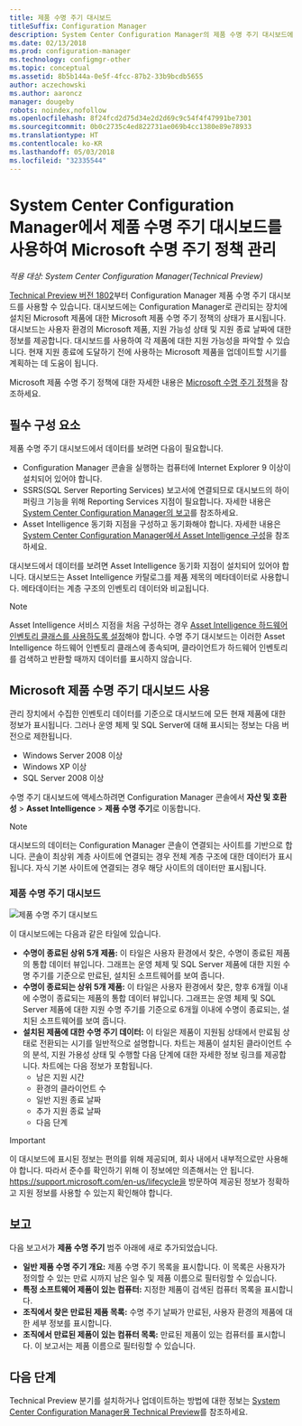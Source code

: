 ```yaml
---
title: 제품 수명 주기 대시보드
titleSuffix: Configuration Manager
description: System Center Configuration Manager의 제품 수명 주기 대시보드에 대한 정보를 가져옵니다.
ms.date: 02/13/2018
ms.prod: configuration-manager
ms.technology: configmgr-other
ms.topic: conceptual
ms.assetid: 8b5b144a-0e5f-4fcc-87b2-33b9bcdb5655
author: aczechowski
ms.author: aaroncz
manager: dougeby
robots: noindex,nofollow
ms.openlocfilehash: 8f24fcd2d75d34e2d2d69c9c54f4f47991be7301
ms.sourcegitcommit: 0b0c2735c4ed822731ae069b4cc1380e89e78933
ms.translationtype: HT
ms.contentlocale: ko-KR
ms.lasthandoff: 05/03/2018
ms.locfileid: "32335544"
---
```

# <a name="use-the-product-lifecycle-dashboard-to-manage-microsoft-lifecycle-policy-in-system-center-configuration-manager"></a>System Center Configuration Manager에서 제품 수명 주기 대시보드를 사용하여 Microsoft 수명 주기 정책 관리

*적용 대상: System Center Configuration Manager(Technical Preview)*

[Technical Preview 버전 1802](/sccm/core/get-started/capabilities-in-technical-preview-1802)부터 Configuration Manager 제품 수명 주기 대시보드를 사용할 수 있습니다. 대시보드에는 Configuration Manager로 관리되는 장치에 설치된 Microsoft 제품에 대한 Microsoft 제품 수명 주기 정책의 상태가 표시됩니다. 대시보드는 사용자 환경의 Microsoft 제품, 지원 가능성 상태 및 지원 종료 날짜에 대한 정보를 제공합니다. 대시보드를 사용하여 각 제품에 대한 지원 가능성을 파악할 수 있습니다. 현재 지원 종료에 도달하기 전에 사용하는 Microsoft 제품을 업데이트할 시기를 계획하는 데 도움이 됩니다.  

Microsoft 제품 수명 주기 정책에 대한 자세한 내용은 [Microsoft 수명 주기 정책](https://support.microsoft.com/en-us/lifecycle)을 참조하세요.

## <a name="prerequisites"></a>필수 구성 요소 

 제품 수명 주기 대시보드에서 데이터를 보려면 다음이 필요합니다. 
- Configuration Manager 콘솔을 실행하는 컴퓨터에 Internet Explorer 9 이상이 설치되어 있어야 합니다. 
- SSRS(SQL Server Reporting Services) 보고서에 연결되므로 대시보드의 하이퍼링크 기능을 위해 Reporting Services 지점이 필요합니다. 자세한 내용은 [System Center Configuration Manager의 보고](/sccm/core/servers/manage/reporting)를 참조하세요. 
- Asset Intelligence 동기화 지점을 구성하고 동기화해야 합니다. 자세한 내용은 [System Center Configuration Manager에서 Asset Intelligence 구성](/sccm/core/clients/manage/asset-intelligence/configuring-asset-intelligence)을 참조하세요.

대시보드에서 데이터를 보려면 Asset Intelligence 동기화 지점이 설치되어 있어야 합니다. 대시보드는 Asset Intelligence 카탈로그를 제품 제목의 메타데이터로 사용합니다. 메타데이터는 계층 구조의 인벤토리 데이터와 비교됩니다. 

>[!NOTE]
>Asset Intelligence 서비스 지점을 처음 구성하는 경우 [Asset Intelligence 하드웨어 인벤토리 클래스를 사용하도록 설정](/sccm/core/clients/manage/asset-intelligence/configuring-asset-intelligence#BKMK_EnableAssetIntelligence)해야 합니다. 수명 주기 대시보드는 이러한 Asset Intelligence 하드웨어 인벤토리 클래스에 종속되며, 클라이언트가 하드웨어 인벤토리를 검색하고 반환할 때까지 데이터를 표시하지 않습니다.  

## <a name="use-the-microsoft-product-lifecycle-dashboard"></a>Microsoft 제품 수명 주기 대시보드 사용

관리 장치에서 수집한 인벤토리 데이터를 기준으로 대시보드에 모든 현재 제품에 대한 정보가 표시됩니다. 그러나 운영 체제 및 SQL Server에 대해 표시되는 정보는 다음 버전으로 제한됩니다.

- Windows Server 2008 이상
- Windows XP 이상
- SQL Server 2008 이상

수명 주기 대시보드에 액세스하려면 Configuration Manager 콘솔에서 **자산 및 호환성** > **Asset Intelligence** > **제품 수명 주기**로 이동합니다.

>[!NOTE]
>대시보드의 데이터는 Configuration Manager 콘솔이 연결되는 사이트를 기반으로 합니다. 콘솔이 최상위 계층 사이트에 연결되는 경우 전체 계층 구조에 대한 데이터가 표시됩니다. 자식 기본 사이트에 연결되는 경우 해당 사이트의 데이터만 표시됩니다.

### <a name="product-lifecycle-dashboard"></a>제품 수명 주기 대시보드

![제품 수명 주기 대시보드](/sccm/core/clients/manage/asset-intelligence/media/product-lifecycle-dashboard.png)

이 대시보드에는 다음과 같은 타일에 있습니다. 
- **수명이 종료된 상위 5개 제품:** 이 타일은 사용자 환경에서 찾은, 수명이 종료된 제품의 통합 데이터 뷰입니다. 그래프는 운영 체제 및 SQL Server 제품에 대한 지원 수명 주기를 기준으로 만료된, 설치된 소프트웨어를 보여 줍니다.  
- **수명이 종료되는 상위 5개 제품:** 이 타일은 사용자 환경에서 찾은, 향후 6개월 이내에 수명이 종료되는 제품의 통합 데이터 뷰입니다. 그래프는 운영 체제 및 SQL Server 제품에 대한 지원 수명 주기를 기준으로 6개월 이내에 수명이 종료되는, 설치된 소프트웨어를 보여 줍니다.
- **설치된 제품에 대한 수명 주기 데이터:** 이 타일은 제품이 지원됨 상태에서 만료됨 상태로 전환되는 시기를 일반적으로 설명합니다. 차트는 제품이 설치된 클라이언트 수의 분석, 지원 가용성 상태 및 수행할 다음 단계에 대한 자세한 정보 링크를 제공합니다. 차트에는 다음 정보가 포함됩니다.     
    - 남은 지원 시간
    - 환경의 클라이언트 수 
    - 일반 지원 종료 날짜
    - 추가 지원 종료 날짜
    - 다음 단계 

>[!IMPORTANT]
>이 대시보드에 표시된 정보는 편의를 위해 제공되며, 회사 내에서 내부적으로만 사용해야 합니다. 따라서 준수를 확인하기 위해 이 정보에만 의존해서는 안 됩니다. https://support.microsoft.com/en-us/lifecycle을 방문하여 제공된 정보가 정확하고 지원 정보를 사용할 수 있는지 확인해야 합니다.

## <a name="reporting"></a>보고
다음 보고서가 **제품 수명 주기** 범주 아래에 새로 추가되었습니다.
- **일반 제품 수명 주기 개요:** 제품 수명 주기 목록을 표시합니다. 이 목록은 사용자가 정의할 수 있는 만료 시까지 남은 일수 및 제품 이름으로 필터링할 수 있습니다. 
- **특정 소프트웨어 제품이 있는 컴퓨터:** 지정한 제품이 검색된 컴퓨터 목록을 표시합니다.
- **조직에서 찾은 만료된 제품 목록:** 수명 주기 날짜가 만료된, 사용자 환경의 제품에 대한 세부 정보를 표시합니다. 
- **조직에서 만료된 제품이 있는 컴퓨터 목록:** 만료된 제품이 있는 컴퓨터를 표시합니다. 이 보고서는 제품 이름으로 필터링할 수 있습니다.

## <a name="next-steps"></a>다음 단계
Technical Preview 분기를 설치하거나 업데이트하는 방법에 대한 정보는 [System Center Configuration Manager용 Technical Preview](/sccm/core/get-started/technical-preview)를 참조하세요.  

